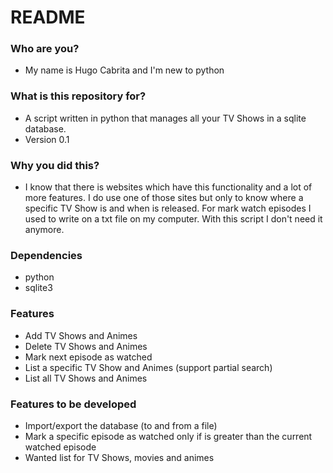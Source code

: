 # README #


### Who are you? ###

* My name is Hugo Cabrita and I'm new to python

### What is this repository for? ###

* A script written in python that manages all your TV Shows in a sqlite database.
* Version 0.1

### Why you did this? ###

* I know that there is websites which have this functionality and a lot of more features. I do use one of those sites but only to know where a specific TV Show is and when is released. For mark watch episodes I used to write on a txt file on my computer. With this script I don't need it anymore.

### Dependencies ###

* python
* sqlite3

### Features ###

* Add TV Shows and Animes
* Delete TV Shows and Animes
* Mark next episode as watched
* List a specific TV Show and Animes (support partial search)
* List all TV Shows and Animes

### Features to be developed ###

* Import/export the database (to and from a file)
* Mark a specific episode as watched only if is greater than the current watched episode
* Wanted list for TV Shows, movies and animes
